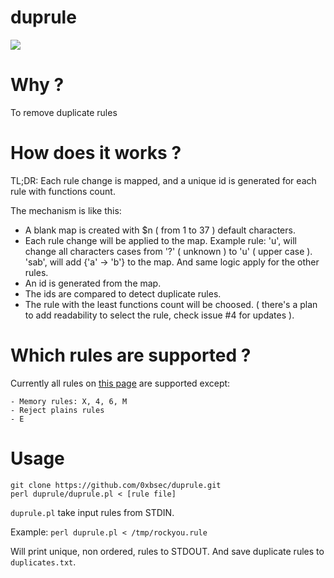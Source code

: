 # duprule

![](https://travis-ci.org/0xbsec/duprule.svg?branch=master)

# Why ?

To remove duplicate rules 

# How does it works ?

TL;DR: Each rule change is mapped, and a unique id is generated for each rule with functions count.

The mechanism is like this:

- A blank map is created with $n ( from 1 to 37 ) default characters.
- Each rule change will be applied to the map.
    Example rule: 'u', will change all characters cases from '?' ( unknown ) to 'u' ( upper case ).
    'sab', will add {'a' -> 'b'} to the map. And same logic apply for the other rules.
- An id is generated from the map.
- The ids are compared to detect duplicate rules.
- The rule with the least functions count will be choosed. ( there's a plan to add readability  to select the rule, check issue #4 for updates ).

# Which rules are supported ?

Currently all rules on [this page](https://hashcat.net/wiki/doku.php?id=rule_based_attack) are supported except:

    - Memory rules: X, 4, 6, M
    - Reject plains rules
    - E

# Usage

```
git clone https://github.com/0xbsec/duprule.git
perl duprule/duprule.pl < [rule file]
```

`duprule.pl` take input rules from STDIN.

Example: `perl duprule.pl < /tmp/rockyou.rule`

Will print unique, non ordered, rules to STDOUT. And save duplicate rules to `duplicates.txt`.
